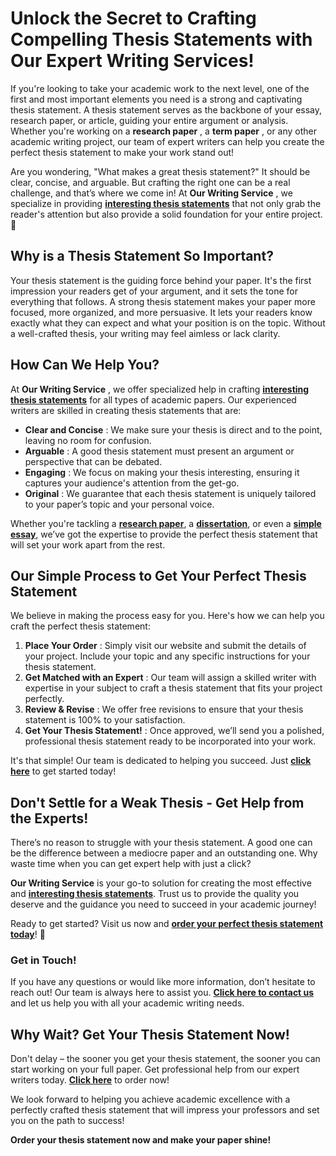 # Unlock the Secret to Crafting Compelling Thesis Statements with Our Expert Writing Services!

If you're looking to take your academic work to the next level, one of the first and most important elements you need is a strong and captivating thesis statement. A thesis statement serves as the backbone of your essay, research paper, or article, guiding your entire argument or analysis. Whether you're working on a **research paper** , a **term paper** , or any other academic writing project, our team of expert writers can help you create the perfect thesis statement to make your work stand out!

Are you wondering, "What makes a great thesis statement?" It should be clear, concise, and arguable. But crafting the right one can be a real challenge, and that’s where we come in! At **Our Writing Service** , we specialize in providing [**interesting thesis statements**](https://tinyurl.com/topessay?keyword=interesting+thesis+statements) that not only grab the reader's attention but also provide a solid foundation for your entire project. 🌟

## Why is a Thesis Statement So Important?

Your thesis statement is the guiding force behind your paper. It's the first impression your readers get of your argument, and it sets the tone for everything that follows. A strong thesis statement makes your paper more focused, more organized, and more persuasive. It lets your readers know exactly what they can expect and what your position is on the topic. Without a well-crafted thesis, your writing may feel aimless or lack clarity.

## How Can We Help You?

At **Our Writing Service** , we offer specialized help in crafting [**interesting thesis statements**](https://tinyurl.com/topessay?keyword=interesting+thesis+statements) for all types of academic papers. Our experienced writers are skilled in creating thesis statements that are:

- **Clear and Concise** : We make sure your thesis is direct and to the point, leaving no room for confusion.
- **Arguable** : A good thesis statement must present an argument or perspective that can be debated.
- **Engaging** : We focus on making your thesis interesting, ensuring it captures your audience's attention from the get-go.
- **Original** : We guarantee that each thesis statement is uniquely tailored to your paper’s topic and your personal voice.

Whether you're tackling a [**research paper**](https://tinyurl.com/topessay?keyword=interesting+thesis+statements), a [**dissertation**](https://tinyurl.com/topessay?keyword=interesting+thesis+statements), or even a [**simple essay**](https://tinyurl.com/topessay?keyword=interesting+thesis+statements), we’ve got the expertise to provide the perfect thesis statement that will set your work apart from the rest.

## Our Simple Process to Get Your Perfect Thesis Statement

We believe in making the process easy for you. Here's how we can help you craft the perfect thesis statement:

1. **Place Your Order** : Simply visit our website and submit the details of your project. Include your topic and any specific instructions for your thesis statement.
2. **Get Matched with an Expert** : Our team will assign a skilled writer with expertise in your subject to craft a thesis statement that fits your project perfectly.
3. **Review & Revise** : We offer free revisions to ensure that your thesis statement is 100% to your satisfaction.
4. **Get Your Thesis Statement!** : Once approved, we’ll send you a polished, professional thesis statement ready to be incorporated into your work.

It's that simple! Our team is dedicated to helping you succeed. Just [**click here**](https://tinyurl.com/topessay?keyword=interesting+thesis+statements) to get started today!

## Don't Settle for a Weak Thesis - Get Help from the Experts!

There’s no reason to struggle with your thesis statement. A good one can be the difference between a mediocre paper and an outstanding one. Why waste time when you can get expert help with just a click?

**Our Writing Service** is your go-to solution for creating the most effective and [**interesting thesis statements**](https://tinyurl.com/topessay?keyword=interesting+thesis+statements). Trust us to provide the quality you deserve and the guidance you need to succeed in your academic journey!

Ready to get started? Visit us now and [**order your perfect thesis statement today**](https://tinyurl.com/topessay?keyword=interesting+thesis+statements)! 🚀

### Get in Touch!

If you have any questions or would like more information, don’t hesitate to reach out! Our team is always here to assist you. [**Click here to contact us**](https://tinyurl.com/topessay?keyword=interesting+thesis+statements) and let us help you with all your academic writing needs.

## Why Wait? Get Your Thesis Statement Now!

Don't delay – the sooner you get your thesis statement, the sooner you can start working on your full paper. Get professional help from our expert writers today. [**Click here**](https://tinyurl.com/topessay?keyword=interesting+thesis+statements) to order now!

We look forward to helping you achieve academic excellence with a perfectly crafted thesis statement that will impress your professors and set you on the path to success!

**Order your thesis statement now and make your paper shine!**
